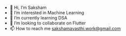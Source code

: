 - 👋 Hi, I’m Saksham
- 👀 I’m interested in Machine Learning
- 🌱 I’m currently learning DSA
- 💞️ I’m looking to collaborate on Flutter
- 📫 How to reach me sakshamavasthi.work@gmail.com

<!---
dumaloo/dumaloo is a ✨ special ✨ repository because its `README.md` (this file) appears on your GitHub profile.
You can click the Preview link to take a look at your changes.
--->
